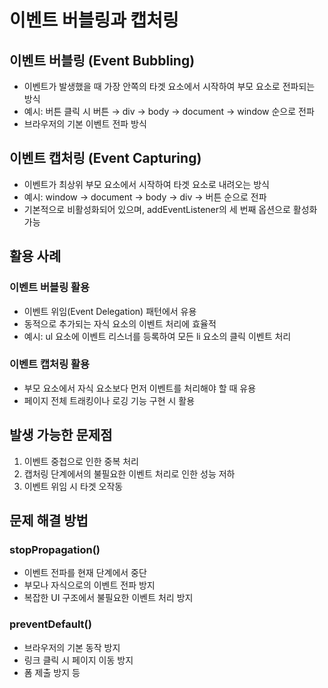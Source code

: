 # 이벤트 버블링과 캡처링

## 이벤트 버블링 (Event Bubbling)

- 이벤트가 발생했을 때 가장 안쪽의 타겟 요소에서 시작하여 부모 요소로 전파되는 방식
- 예시: 버튼 클릭 시 버튼 → div → body → document → window 순으로 전파
- 브라우저의 기본 이벤트 전파 방식

## 이벤트 캡처링 (Event Capturing)

- 이벤트가 최상위 부모 요소에서 시작하여 타겟 요소로 내려오는 방식
- 예시: window → document → body → div → 버튼 순으로 전파
- 기본적으로 비활성화되어 있으며, addEventListener의 세 번째 옵션으로 활성화 가능

## 활용 사례

### 이벤트 버블링 활용

- 이벤트 위임(Event Delegation) 패턴에서 유용
- 동적으로 추가되는 자식 요소의 이벤트 처리에 효율적
- 예시: ul 요소에 이벤트 리스너를 등록하여 모든 li 요소의 클릭 이벤트 처리

### 이벤트 캡처링 활용

- 부모 요소에서 자식 요소보다 먼저 이벤트를 처리해야 할 때 유용
- 페이지 전체 트래킹이나 로깅 기능 구현 시 활용

## 발생 가능한 문제점

1. 이벤트 중첩으로 인한 중복 처리
2. 캡처링 단계에서의 불필요한 이벤트 처리로 인한 성능 저하
3. 이벤트 위임 시 타겟 오작동

## 문제 해결 방법

### stopPropagation()

- 이벤트 전파를 현재 단계에서 중단
- 부모나 자식으로의 이벤트 전파 방지
- 복잡한 UI 구조에서 불필요한 이벤트 처리 방지

### preventDefault()

- 브라우저의 기본 동작 방지
- 링크 클릭 시 페이지 이동 방지
- 폼 제출 방지 등
